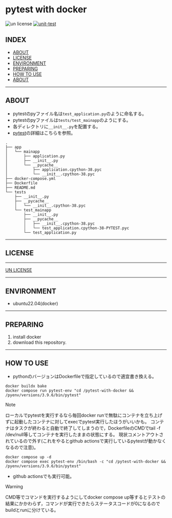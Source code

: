 # pytest with docker

![un license](https://img.shields.io/github/license/RyosukeDTomita/pytest-with-docker)
[![unit-test](https://github.com/RyosukeDTomita/pytest-with-docker/actions/workflows/pytest.yml/badge.svg)](https://github.com/RyosukeDTomita/pytest-with-docker/actions/workflows/pytest.yml)

## INDEX

- [ABOUT](#about)
- [LICENSE](#license)
- [ENVIRONMENT](#environment)
- [PREPARING](#preparing)
- [HOW TO USE](#how-to-use)
- [ABOUT](#about)

---

## ABOUT
- pytestのpyファイル名は`test_application.py`のように命名する。
- pytestのpyファイルは`tests/test_mainapp`のようにする。
- 各ディレクトリに`__init__.py`を配置する。
- [pytest](https://rinatz.github.io/python-book/ch08-02-pytest/)の詳細はこちらを参照。

```
.
├── app
│   └── mainapp
│       ├── application.py
│       ├── __init__.py
│       └── __pycache__
│           ├── application.cpython-38.pyc
│           └── __init__.cpython-38.pyc
├── docker-compose.yml
├── Dockerfile
├── README.md
└── tests
    ├── __init__.py
    ├── __pycache__
    │   └── __init__.cpython-38.pyc
    └── test_mainapp
        ├── __init__.py
        ├── __pycache__
        │   ├── __init__.cpython-38.pyc
        │   └── test_application.cpython-38-PYTEST.pyc
        └── test_application.py
```

---

## LICENSE

---

[UN LICENSE](./LICENSE)

---

## ENVIRONMENT
- ubuntu22.04(docker)

---

## PREPARING
1. install docker
2. download this repository.

---

## HOW TO USE
- pythonのバージョンはDockerfileで指定しているので適宜書き換える。

```shell
docker buildx bake
docker compose run pytest-env "cd /pytest-with-docker && /pyenv/versions/3.9.6/bin/pytest"
```

> [!Note]
> ローカルでpytestを実行するなら毎回docker runで無駄にコンテナを立ち上げずに起動したコンテナに対してexecでpytest実行したほうがいいかも。
> コンテナはタスクが終わると自動で終了してしまうので，DockerfileのCMDでtail -f /dev/null等してコンテナを実行したままの状態にする。
> 現状コメントアウトされているので外す(これをやるとgithub actionsで実行しているpytestが動かなくなるので注意)。

```shell
docker compose up -d
docker compose exec pytest-env /bin/bash -c "cd /pytest-with-docker && /pyenv/versions/3.9.6/bin/pytest"
```

- github actionsでも実行可能。
> [!Warning]
> CMD等でコマンドを実行するようにしてdocker compose up等するとテストの結果にかかわらず，コマンドが実行できたらステータスコードが0になるのでbuildとrunに分けている。
